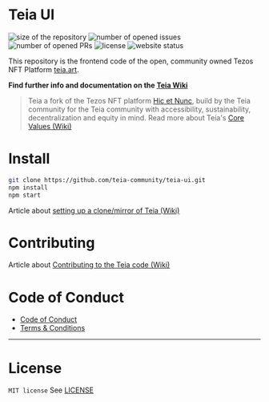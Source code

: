 # Teia UI
![size of the repository](https://img.shields.io/github/languages/code-size/teia-community/teia-ui?style=flat-square)
![number of opened issues](https://img.shields.io/github/issues/teia-community/teia-ui?style=flat-square&color=blue)
![number of opened PRs](https://img.shields.io/github/issues-pr/teia-community/teia-ui?style=flat-square&color=blue)
![license](https://img.shields.io/github/license/teia-community/teia-ui?style=flat-square&color=black)
![website status](https://img.shields.io/website?style=flat-square&url=https%3A%2F%2Fteia.art)

This repository is the frontend code of the open, community owned Tezos NFT Platform [teia.art](https://teia.art).

**Find further info and documentation on the [Teia Wiki](https://github.com/teia-community/teia-docs/wiki/)**

> Teia a fork of the Tezos NFT platform [Hic et Nunc](https://www.hicetnunc.xyz/), build by the Teia community for the Teia community with accessibility, sustainability, decentralization and equity in mind. Read more about Teia's [Core Values (Wiki)](https://github.com/teia-community/teia-docs/wiki/Core-Values-Code-of-Conduct-Terms-and-Conditions#1-core-values)


# Install

```bash
git clone https://github.com/teia-community/teia-ui.git   
npm install
npm start
```

Article about [setting up a clone/mirror of Teia (Wiki)](https://github.com/teia-community/teia-docs/wiki/How-to-set-up-a-Teia-Mirror)

# Contributing

Article about [Contributing to the Teia code (Wiki)](https://github.com/teia-community/teia-docs/wiki/Contribute-to-the-Teia-Code)

# Code of Conduct

* [Code of Conduct](https://github.com/teia-community/teia-docs/wiki/Core-Values-Code-of-Conduct-Terms-and-Conditions#2-code-of-conduct)
* [Terms & Conditions](https://github.com/teia-community/teia-docs/wiki/Core-Values-Code-of-Conduct-Terms-and-Conditions#3-terms-and-conditions---account-restrictions)

---

# License

`MIT license`
See [LICENSE](LICENSE)
